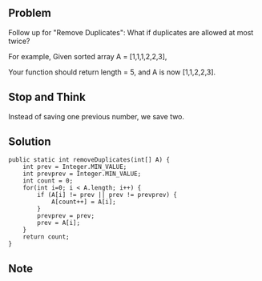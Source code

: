 ## Problem

Follow up for "Remove Duplicates":
What if duplicates are allowed at most twice?

For example,
Given sorted array A = [1,1,1,2,2,3],

Your function should return length = 5, and A is now [1,1,2,2,3].

## Stop and Think

Instead of saving one previous number, we save two.

## Solution

    public static int removeDuplicates(int[] A) {
		int prev = Integer.MIN_VALUE;
		int prevprev = Integer.MIN_VALUE;
		int count = 0;
		for(int i=0; i < A.length; i++) {
			if (A[i] != prev || prev != prevprev) {
				A[count++] = A[i];
			}
			prevprev = prev;
			prev = A[i];
		}		        
		return count;
    }

## Note